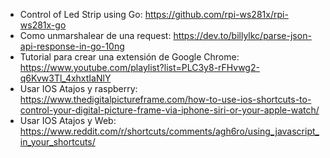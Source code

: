 - Control of Led Strip using Go: https://github.com/rpi-ws281x/rpi-ws281x-go
- Como unmarshalear de una request: https://dev.to/billylkc/parse-json-api-response-in-go-10ng
- Tutorial para crear una extensión de Google Chrome: https://www.youtube.com/playlist?list=PLC3y8-rFHvwg2-q6Kvw3Tl_4xhxtIaNlY
- Usar IOS Atajos y raspberry: https://www.thedigitalpictureframe.com/how-to-use-ios-shortcuts-to-control-your-digital-picture-frame-via-iphone-siri-or-your-apple-watch/
- Usar IOS Atajos y Web: https://www.reddit.com/r/shortcuts/comments/agh6ro/using_javascript_in_your_shortcuts/
